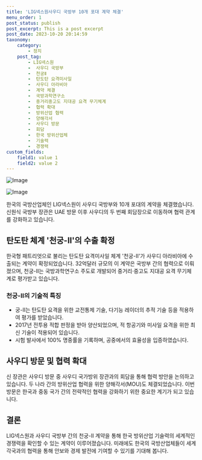 ```yaml
---
title: 'LIG넥스원사우디 국방부 10개 포대 계약 체결'
menu_order: 1
post_status: publish
post_excerpt: This is a post excerpt
post_date: 2023-10-20 20:14:59
taxonomy:
    category:
        - 정치
    post_tag:
        - LIG넥스원
        -  사우디 국방부
        -  천궁Ⅱ
        -  탄도탄 요격미사일
        -  사우디 아라비아
        -  계약 체결
        -  국방과학연구소
        -  중거리중고도 지대공 요격 무기체계
        -  협력 확대
        -  방위산업 협력
        -  양해각서
        -  사우디 방문
        -  회담
        -  한국 방위산업체
        -  기술력
        -  경쟁력
custom_fields:
    field1: value 1
    field2: value 2
---
```


![Image](https://imgnews.pstatic.net/image/001/2024/02/06/PYH2024020513450001300_P4_20240206214413067.jpg?type=w647)

![Image](https://imgnews.pstatic.net/image/001/2024/02/06/GYH2024020600120004400_P2_20240206214413070.jpg?type=w647)


한국의 국방산업체인 LIG넥스원이 사우디 국방부와 10개 포대의 계약을 체결했습니다. 신원식 국방부 장관은 UAE 방문 이후 사우디의 두 번째 회담장으로 이동하며 협력 관계를 강화하고 있습니다.

## 탄도탄 체계 '천궁-Ⅱ'의 수출 확정
한국형 패트리엇으로 불리는 탄도탄 요격미사일 체계 '천궁-Ⅱ'가 사우디 아라비아에 수출되는 계약이 확정되었습니다. 32억달러 규모의 이 계약은 국방부 간의 협력으로 이뤄졌으며, 천궁-Ⅱ는 국방과학연구소 주도로 개발되어 중거리·중고도 지대공 요격 무기체계로 평가받고 있습니다.

### 천궁-Ⅱ의 기술적 특징
- 궁-Ⅱ는 탄도탄 요격을 위한 교전통제 기술, 다기능 레이더의 추적 기술 등을 적용하여 평가를 받았습니다.
- 2017년 전투용 적합 판정을 받아 양산되었으며, 적 항공기와 미사일 요격을 위한 최신 기술이 적용되어 있습니다.
- 시험 발사에서 100% 명중률을 기록하며, 공중에서의 효율성을 입증하였습니다.

## 사우디 방문 및 협력 확대
신 장관은 사우디 방문 중 사우디 국가방위 장관과의 회담을 통해 협력 방안을 논의하고 있습니다. 두 나라 간의 방위산업 협력을 위한 양해각서(MOU)도 체결되었습니다. 이번 방문은 한국과 중동 국가 간의 전략적인 협력을 강화하기 위한 중요한 계기가 되고 있습니다.

## 결론
LIG넥스원과 사우디 국방부 간의 천궁-Ⅱ 계약을 통해 한국 방위산업 기술력의 세계적인 경쟁력을 확인할 수 있는 계약이 이루어졌습니다. 미래에도 한국의 국방산업체들이 세계 각국과의 협력을 통해 안보와 경제 발전에 기여할 수 있기를 기대해 봅니다.
